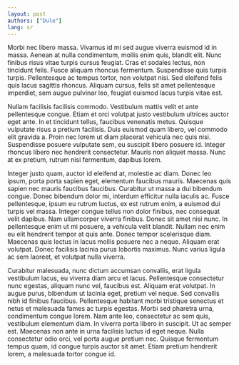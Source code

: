 ```yaml
---
layout: post
authors: ["Dule"]
lang: sr
---
```


Morbi nec libero massa. Vivamus id mi sed augue viverra euismod id in massa. Aenean at nulla condimentum, mollis enim quis, blandit elit. Nunc finibus risus vitae turpis cursus feugiat. Cras et sodales lectus, non tincidunt felis. Fusce aliquam rhoncus fermentum. Suspendisse quis turpis turpis. Pellentesque ac tempus tortor, non volutpat nisi. Sed eleifend felis quis lacus sagittis rhoncus. Aliquam cursus, felis sit amet pellentesque imperdiet, sem augue pulvinar leo, feugiat euismod lacus turpis vitae est.

Nullam facilisis facilisis commodo. Vestibulum mattis velit et ante pellentesque congue. Etiam et orci volutpat justo vestibulum ultrices auctor eget ante. In et tincidunt tellus, faucibus venenatis metus. Quisque vulputate risus a pretium facilisis. Duis euismod quam libero, vel commodo elit gravida a. Proin nec lorem ut diam placerat vehicula nec quis nisi. Suspendisse posuere vulputate sem, eu suscipit libero posuere id. Integer rhoncus libero nec hendrerit consectetur. Mauris non aliquet massa. Nunc at ex pretium, rutrum nisi fermentum, dapibus lorem.

Integer justo quam, auctor id eleifend at, molestie ac diam. Donec leo ipsum, porta porta sapien eget, elementum faucibus mauris. Maecenas quis sapien nec mauris faucibus faucibus. Curabitur ut massa a dui bibendum congue. Donec bibendum dolor mi, interdum efficitur nulla iaculis ac. Fusce pellentesque, ipsum eu rutrum luctus, ex est rutrum enim, a euismod dui turpis vel massa. Integer congue tellus non dolor finibus, nec consequat velit dapibus. Nam ullamcorper viverra finibus. Donec sit amet nisi nunc. In pellentesque enim ut mi posuere, a vehicula velit blandit. Nullam nec enim eu elit hendrerit tempor at quis ante. Donec tempor scelerisque diam. Maecenas quis lectus in lacus mollis posuere nec a neque. Aliquam erat volutpat. Donec facilisis lacinia purus lobortis maximus. Nunc varius ligula ac sem laoreet, et volutpat nulla viverra.

Curabitur malesuada, nunc dictum accumsan convallis, erat ligula vestibulum lacus, eu viverra diam arcu et lacus. Pellentesque consectetur nunc egestas, aliquam nunc vel, faucibus est. Aliquam erat volutpat. In augue purus, bibendum ut lacinia eget, pretium vel neque. Sed convallis nibh id finibus faucibus. Pellentesque habitant morbi tristique senectus et netus et malesuada fames ac turpis egestas. Morbi sed pharetra urna, condimentum congue lorem. Nam ante leo, consectetur ac sem quis, vestibulum elementum diam. In viverra porta libero in suscipit. Ut ac semper est. Maecenas non ante in urna facilisis luctus id eget neque. Nulla consectetur odio orci, vel porta augue pretium nec. Quisque fermentum tempus quam, id congue turpis auctor sit amet. Etiam pretium hendrerit lorem, a malesuada tortor congue id.
